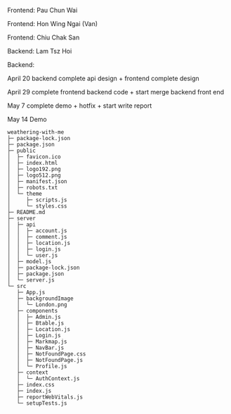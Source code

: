 Frontend: Pau Chun Wai

Frontend: Hon Wing Ngai (Van)

Frontend: Chiu Chak San

Backend: Lam Tsz Hoi

Backend: 


April 20 backend complete api design + frontend complete design

April 29 complete frontend backend code + start merge backend front end

May 7 complete demo + hotfix + start write report

May 14 Demo


```
weathering-with-me
├─ package-lock.json
├─ package.json
├─ public
│  ├─ favicon.ico
│  ├─ index.html
│  ├─ logo192.png
│  ├─ logo512.png
│  ├─ manifest.json
│  ├─ robots.txt
│  └─ theme
│     ├─ scripts.js
│     └─ styles.css
├─ README.md
├─ server
│  ├─ api
│  │  ├─ account.js
│  │  ├─ comment.js
│  │  ├─ location.js
│  │  ├─ login.js
│  │  └─ user.js
│  ├─ model.js
│  ├─ package-lock.json
│  ├─ package.json
│  └─ server.js
└─ src
   ├─ App.js
   ├─ backgroundImage
   │  └─ London.png
   ├─ components
   │  ├─ Admin.js
   │  ├─ Btable.js
   │  ├─ Location.js
   │  ├─ Login.js
   │  ├─ Markmap.js
   │  ├─ NavBar.js
   │  ├─ NotFoundPage.css
   │  ├─ NotFoundPage.js
   │  └─ Profile.js
   ├─ context
   │  └─ AuthContext.js
   ├─ index.css
   ├─ index.js
   ├─ reportWebVitals.js
   └─ setupTests.js


```